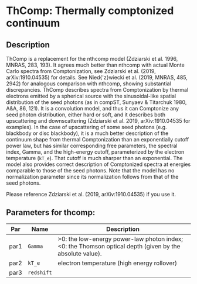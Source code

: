 # ThComp: Thermally comptonized continuum

## Description

ThComp is a replacement for the nthcomp model (Zdziarski et al. 1996,
MNRAS, 283, 193). It agrees much better than nthcomp with actual Monte
Carlo spectra from Comptonization, see Zdziarski et al. (2019,
arXiv:1910.04535) for details. See Nied{\'z}wiecki et al. (2019,
MNRAS, 485, 2942) for analogous comparison with nthcomp, showing
substantial discrepancies. ThComp describes spectra from
Comptonization by thermal electrons emitted by a spherical source with
the sinusoidal-like spatial distribution of the seed photons (as in
compST, Sunyaev & Titarchuk 1980, A&A, 86, 121). It is a convolution
model, and thus it can Comptonize any seed photon distribution, either
hard or soft, and it describes both upscattering and downscattering
(Zdziarski et al. 2019, arXiv:1910.04535 for examples). In the case of
upscattering of some seed photons (e.g. blackbody or disc blackbody),
it is a much better description of the continuum shape from thermal
Comptonization than an exponentially cutoff power law, but has similar
corresponding free parameters, the spectral index, Gamma, and the
high-energy cutoff, parameterized by the electron temperature
(`kT_e`). That cutoff is much sharper than an exponential. The model
also provides correct description of Comptonized spectra at energies
comparable to those of the seed photons. Note that the model has no
normalization parameter since its normalization follows from that of
the seed photons.

Please reference Zdziarski et al. (2019, arXiv:1910.04535) if you use it. 

## Parameters for thcomp:

Par  | Name           | Description
---  | ----           | -------------
par1 | `Gamma`        | >0: the low-energy power-law photon index; <0: the Thomson optical depth (given by the absolute value).
par2 | `kT_e`         | electron temperature (high energy rollover)
par3 | `redshift`     | 


